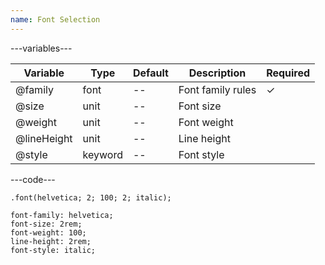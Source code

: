 ```yaml
---
name: Font Selection
---
```


---variables---

| Variable | Type | Default | Description | Required |
| -- | -- | -- | -- | -- |
| @family | font | -- | Font family rules | ✓ |
| @size | unit | -- | Font size ||
| @weight | unit | -- | Font weight ||
| @lineHeight | unit | -- | Line height ||
| @style | keyword | -- | Font style ||

---code---

```less
.font(helvetica; 2; 100; 2; italic);
```

```less
font-family: helvetica;
font-size: 2rem;
font-weight: 100;
line-height: 2rem;
font-style: italic;
```